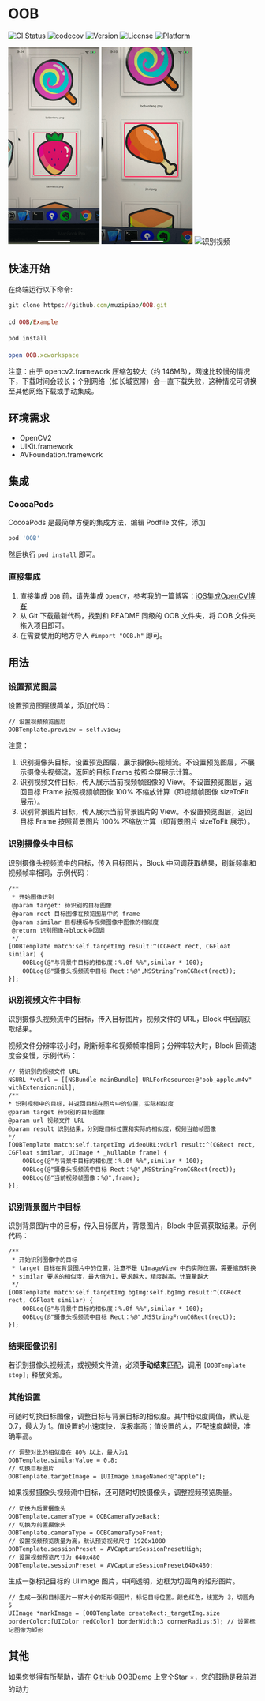 # OOB

[![CI Status](https://img.shields.io/travis/muzipiao/OOB.svg?style=flat)](https://travis-ci.org/muzipiao/OOB)
[![codecov](https://codecov.io/gh/muzipiao/OOB/branch/master/graph/badge.svg)](https://codecov.io/gh/muzipiao/OOB)
[![Version](https://img.shields.io/cocoapods/v/OOB.svg?style=flat)](https://cocoapods.org/pods/OOB)
[![License](https://img.shields.io/cocoapods/l/OOB.svg?style=flat)](https://cocoapods.org/pods/OOB)
[![Platform](https://img.shields.io/cocoapods/p/OOB.svg?style=flat)](https://cocoapods.org/pods/OOB)

![识别图片](https://raw.githubusercontent.com/muzipiao/GitHubImages/master/OpenCVImg/OOB/caomei.PNG)
![识别图片](https://raw.githubusercontent.com/muzipiao/GitHubImages/master/OpenCVImg/OOB/jitui.PNG)
![识别视频](https://raw.githubusercontent.com/muzipiao/GitHubImages/master/OpenCVImg/OOB/apple_video.gif)

## 快速开始

在终端运行以下命令:

```ruby
git clone https://github.com/muzipiao/OOB.git

cd OOB/Example 

pod install 

open OOB.xcworkspace
```

注意：由于 opencv2.framework 压缩包较大（约 146MB），网速比较慢的情况下，下载时间会较长；个别网络（如长城宽带）会一直下载失败，这种情况可切换至其他网络下载或手动集成。

## 环境需求

* OpenCV2
* UIKit.framework
* AVFoundation.framework

## 集成

### CocoaPods

CocoaPods 是最简单方便的集成方法，编辑 Podfile 文件，添加

```ruby
pod 'OOB'
```

然后执行 `pod install` 即可。

### 直接集成

1. 直接集成 `OOB` 前，请先集成 `OpenCV`，参考我的一篇博客：[iOS集成OpenCV博客](https://muzipiao.github.io/2017/07/iOS-%E9%9B%86%E6%88%90-OpenCV/)
2. 从 Git 下载最新代码，找到和 README 同级的 OOB 文件夹，将 OOB 文件夹拖入项目即可。
3. 在需要使用的地方导入 `#import "OOB.h"` 即可。

## 用法

### 设置预览图层

设置预览图层很简单，添加代码：

```objc
// 设置视频预览图层
OOBTemplate.preview = self.view;
```

注意：

1. 识别摄像头目标，设置预览图层，展示摄像头视频流。不设置预览图层，不展示摄像头视频流，返回的目标 Frame 按照全屏展示计算。
2. 识别视频文件目标，传入展示当前视频帧图像的 View。不设置预览图层，返回目标 Frame 按照视频帧图像 100% 不缩放计算（即视频帧图像 sizeToFit 展示）。
3. 识别背景图片目标，传入展示当前背景图片的 View。不设置预览图层，返回目标 Frame 按照背景图片 100% 不缩放计算（即背景图片 sizeToFit 展示）。

### 识别摄像头中目标

识别摄像头视频流中的目标，传入目标图片，Block 中回调获取结果，刷新频率和视频帧率相同，示例代码：

```objc
/**
 * 开始图像识别
 @param target: 待识别的目标图像
 @param rect 目标图像在预览图层中的 frame
 @param similar 目标模板与视频图像中图像的相似度
 @return 识别图像在block中回调
 */
[OOBTemplate match:self.targetImg result:^(CGRect rect, CGFloat similar) {
    OOBLog(@"与背景中目标的相似度：%.0f %%",similar * 100);
    OOBLog(@"摄像头视频流中目标 Rect：%@",NSStringFromCGRect(rect));
}];
```

### 识别视频文件中目标

识别摄像头视频流中的目标，传入目标图片，视频文件的 URL，Block 中回调获取结果。

视频文件分辨率较小时，刷新频率和视频帧率相同；分辨率较大时，Block 回调速度会变慢，示例代码：

```objc
// 待识别的视频文件 URL
NSURL *vdUrl = [[NSBundle mainBundle] URLForResource:@"oob_apple.m4v" withExtension:nil];
/**
* 识别视频中的目标，并返回目标在图片中的位置，实际相似度
@param target 待识别的目标图像
@param url 视频文件 URL
@param result 识别结果，分别是目标位置和实际的相似度，视频当前帧图像
*/
[OOBTemplate match:self.targetImg videoURL:vdUrl result:^(CGRect rect, CGFloat similar, UIImage * _Nullable frame) {
    OOBLog(@"与背景中目标的相似度：%.0f %%",similar * 100);
    OOBLog(@"摄像头视频流中目标 Rect：%@",NSStringFromCGRect(rect));
    OOBLog(@"当前视频帧图像：%@",frame);
}];
```

### 识别背景图片中目标

识别背景图片中的目标，传入目标图片，背景图片，Block 中回调获取结果。示例代码：

```objc
/**
 * 开始识别图像中的目标
 * target 目标在背景图片中的位置，注意不是 UImageView 中的实际位置，需要缩放转换
 * similar 要求的相似度，最大值为1，要求越大，精度越高，计算量越大
 */
[OOBTemplate match:self.targetImg bgImg:self.bgImg result:^(CGRect rect, CGFloat similar) {
    OOBLog(@"与背景中目标的相似度：%.0f %%",similar * 100);
    OOBLog(@"摄像头视频流中目标 Rect：%@",NSStringFromCGRect(rect));
}];
```

### 结束图像识别

若识别摄像头视频流，或视频文件流，必须**手动结束**匹配，调用 `[OOBTemplate stop];` 释放资源。

### 其他设置

可随时切换目标图像，调整目标与背景目标的相似度。其中相似度阈值，默认是 0.7，最大为 1。值设置的小速度快，误报率高；值设置的大，匹配速度越慢，准确率高。

```objc
// 调整对比的相似度在 80% 以上，最大为1
OOBTemplate.similarValue = 0.8;
// 切换目标图片
OOBTemplate.targetImage = [UIImage imageNamed:@"apple"];
```

如果视频摄像头视频流中目标，还可随时切换摄像头，调整视频预览质量。

```objc
// 切换为后置摄像头
OOBTemplate.cameraType = OOBCameraTypeBack;
// 切换为前置摄像头
OOBTemplate.cameraType = OOBCameraTypeFront;
// 设置视频预览质量为高，默认预览视频尺寸 1920x1080
OOBTemplate.sessionPreset = AVCaptureSessionPresetHigh;
// 设置视频预览尺寸为 640x480
OOBTemplate.sessionPreset = AVCaptureSessionPreset640x480;
```

生成一张标记目标的 UIImage 图片，中间透明，边框为切圆角的矩形图片。

```objc
// 生成一张和目标图片一样大小的矩形框图片，标记目标位置。颜色红色，线宽为 3，切圆角 5
UIImage *markImage = [OOBTemplate createRect:_targetImg.size borderColor:[UIColor redColor] borderWidth:3 cornerRadius:5]; // 设置标记图像为矩形
```

## 其他

如果您觉得有所帮助，请在 [GitHub OOBDemo](https://github.com/muzipiao/OOB) 上赏个Star ⭐️，您的鼓励是我前进的动力
